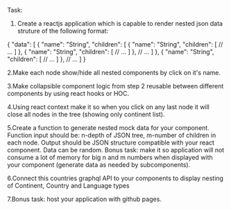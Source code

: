 Task:
1. Create a reactjs application which is capable to render nested json data struture of the following format:

{
  "data": [
    {
      "name": "String",
      "children": [
        {
          "name": "String",
          "children": [
            // ...
          ]
        }, {
          "name": "String",
          "children": [
            // ...
          ]
        },
        // ...
      ]
    }, {
      "name": "String",
      "children": [
        // ...
      ]
    },
    // ...
  ]
}

2.Make each node show/hide all nested components by click on it's name.

3.Make collapsible component logic from step 2 reusable between different components by using react hooks or HOC.

4.Using react context make it so when you click on any last node it will close all nodes in the tree (showing only continent list).

5.Create a function to generate nested mock data for your component. Function input should be: n-depth of JSON tree, m-number of children in each node. Output should be JSON structure compatible with your react component. Data can be random. Bonus task: make it so application will not consume a lot of memory for big n and m numbers when displayed with your component (generate data as needed by subcomponents).

6.Connect this countries graphql API to your components to display nesting of Continent, Country and Language types

7.Bonus task: host your application with github pages.
